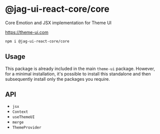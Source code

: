 # @jag-ui-react-core/core

Core Emotion and JSX implementation for Theme UI

https://theme-ui.com

```sh
npm i @jag-ui-react-core/core
```

## Usage

This package is already included in the main `theme-ui` package. However, for a minimal installation, it's possible to install this standalone and then subsequently install only the packages you require.

## API

- `jsx`
- `Context`
- `useThemeUI`
- `merge`
- `ThemeProvider`
